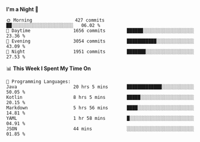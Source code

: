 <!--START_SECTION:waka-->
**I'm a Night 🦉** 

```text
🌞 Morning                427 commits         ██░░░░░░░░░░░░░░░░░░░░░░░   06.02 % 
🌆 Daytime                1656 commits        ██████░░░░░░░░░░░░░░░░░░░   23.36 % 
🌃 Evening                3054 commits        ███████████░░░░░░░░░░░░░░   43.09 % 
🌙 Night                  1951 commits        ███████░░░░░░░░░░░░░░░░░░   27.53 % 
```


📊 **This Week I Spent My Time On** 

```text
💬 Programming Languages: 
Java                     20 hrs 5 mins       █████████████░░░░░░░░░░░░   50.05 % 
Kotlin                   8 hrs 5 mins        █████░░░░░░░░░░░░░░░░░░░░   20.15 % 
Markdown                 5 hrs 56 mins       ████░░░░░░░░░░░░░░░░░░░░░   14.81 % 
YAML                     1 hr 58 mins        █░░░░░░░░░░░░░░░░░░░░░░░░   04.91 % 
JSON                     44 mins             ░░░░░░░░░░░░░░░░░░░░░░░░░   01.85 % 
```


<!--END_SECTION:waka-->

